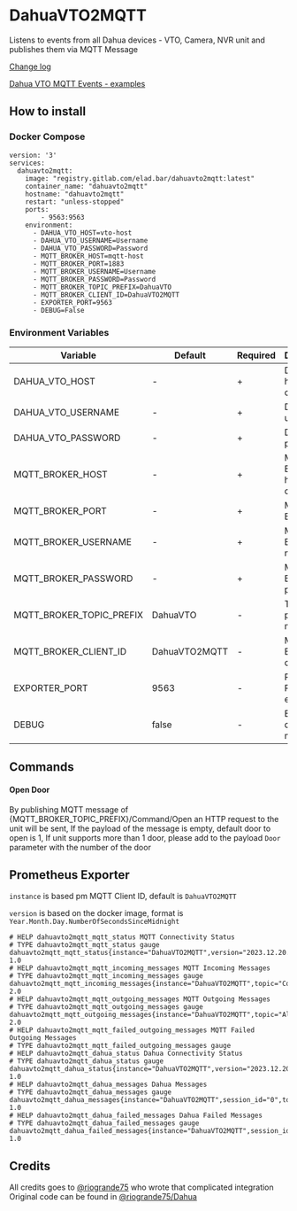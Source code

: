 # DahuaVTO2MQTT
Listens to events from all Dahua devices - VTO, Camera, NVR unit and publishes them via MQTT Message

[Change log](https://gitlab.com/elad.bar/DahuaVTO2MQTT/-/blob/master/CHANGELOG.md)

[Dahua VTO MQTT Events - examples](https://gitlab.com/elad.bar/DahuaVTO2MQTT/-/blob/master/MQTTEvents.MD)

## How to install
### Docker Compose
```dockercompose
version: '3'
services:
  dahuavto2mqtt:
    image: "registry.gitlab.com/elad.bar/dahuavto2mqtt:latest"
    container_name: "dahuavto2mqtt"
    hostname: "dahuavto2mqtt"
    restart: "unless-stopped"
    ports:
        - 9563:9563
    environment:
      - DAHUA_VTO_HOST=vto-host
      - DAHUA_VTO_USERNAME=Username
      - DAHUA_VTO_PASSWORD=Password
      - MQTT_BROKER_HOST=mqtt-host
      - MQTT_BROKER_PORT=1883
      - MQTT_BROKER_USERNAME=Username
      - MQTT_BROKER_PASSWORD=Password 
      - MQTT_BROKER_TOPIC_PREFIX=DahuaVTO
      - MQTT_BROKER_CLIENT_ID=DahuaVTO2MQTT
      - EXPORTER_PORT=9563
      - DEBUG=False
```

### Environment Variables
| Variable                 | Default       | Required | Description                 |
|--------------------------|---------------|----------|-----------------------------|
| DAHUA_VTO_HOST           | -             | +        | Dahua VTO hostname or IP    |
| DAHUA_VTO_USERNAME       | -             | +        | Dahua VTO user name         |
| DAHUA_VTO_PASSWORD       | -             | +        | Dahua VTO password          |
| MQTT_BROKER_HOST         | -             | +        | MQTT Broker hostname or IP  |
| MQTT_BROKER_PORT         | -             | +        | MQTT Broker port            |
| MQTT_BROKER_USERNAME     | -             | +        | MQTT Broker user name       |
| MQTT_BROKER_PASSWORD     | -             | +        | MQTT Broker password        |
| MQTT_BROKER_TOPIC_PREFIX | DahuaVTO      | -        | Topic to publish messages   |
| MQTT_BROKER_CLIENT_ID    | DahuaVTO2MQTT | -        | MQTT Broker client ID       |
| EXPORTER_PORT            | 9563          | -        | Port for Promethus exporter |
| DEBUG                    | false         | -        | Enable debug log messages   |

## Commands

#### Open Door
By publishing MQTT message of {MQTT_BROKER_TOPIC_PREFIX}/Command/Open an HTTP request to the unit will be sent,
If the payload of the message is empty, default door to open is 1,
If unit supports more than 1 door, please add to the payload `Door` parameter with the number of the door 

## Prometheus Exporter

`instance` is based pm MQTT Client ID, default is `DahuaVTO2MQTT`

`version` is based on the docker image, format is `Year.Month.Day.NumberOfSecondsSinceMidnight`

```prom
# HELP dahuavto2mqtt_mqtt_status MQTT Connectivity Status
# TYPE dahuavto2mqtt_mqtt_status gauge
dahuavto2mqtt_mqtt_status{instance="DahuaVTO2MQTT",version="2023.12.20.35999"} 1.0
# HELP dahuavto2mqtt_mqtt_incoming_messages MQTT Incoming Messages
# TYPE dahuavto2mqtt_mqtt_incoming_messages gauge
dahuavto2mqtt_mqtt_incoming_messages{instance="DahuaVTO2MQTT",topic="Command/Open",version="2023.12.20.35999"} 2.0
# HELP dahuavto2mqtt_mqtt_outgoing_messages MQTT Outgoing Messages
# TYPE dahuavto2mqtt_mqtt_outgoing_messages gauge
dahuavto2mqtt_mqtt_outgoing_messages{instance="DahuaVTO2MQTT",topic="AlarmLocal/Event",version="2023.12.20.35999"} 2.0
# HELP dahuavto2mqtt_mqtt_failed_outgoing_messages MQTT Failed Outgoing Messages
# TYPE dahuavto2mqtt_mqtt_failed_outgoing_messages gauge
# HELP dahuavto2mqtt_dahua_status Dahua Connectivity Status
# TYPE dahuavto2mqtt_dahua_status gauge
dahuavto2mqtt_dahua_status{instance="DahuaVTO2MQTT",version="2023.12.20.35999"} 1.0
# HELP dahuavto2mqtt_dahua_messages Dahua Messages
# TYPE dahuavto2mqtt_dahua_messages gauge
dahuavto2mqtt_dahua_messages{instance="DahuaVTO2MQTT",session_id="0",topic="global.login",version="2023.12.20.35999"} 1.0
# HELP dahuavto2mqtt_dahua_failed_messages Dahua Failed Messages
# TYPE dahuavto2mqtt_dahua_failed_messages gauge
dahuavto2mqtt_dahua_failed_messages{instance="DahuaVTO2MQTT",session_id="0",topic="incoming",version="2023.12.20.35999"} 1.0
```

## Credits
All credits goes to <a href="https://github.com/riogrande75">@riogrande75</a> who wrote that complicated integration
Original code can be found in <a href="https://github.com/riogrande75/Dahua">@riogrande75/Dahua</a>
